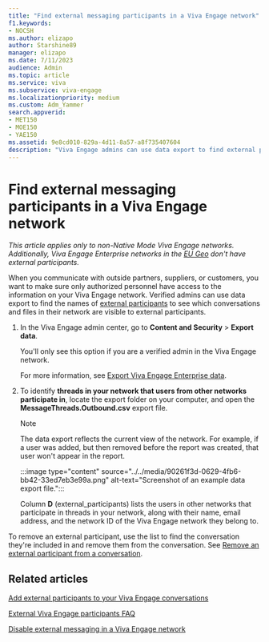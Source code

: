 ```yaml
---
title: "Find external messaging participants in a Viva Engage network"
f1.keywords:
- NOCSH
ms.author: elizapo
author: Starshine89
manager: elizapo
ms.date: 7/11/2023
audience: Admin
ms.topic: article
ms.service: viva
ms.subservice: viva-engage
ms.localizationpriority: medium
ms.custom: Adm_Yammer
search.appverid:
- MET150
- MOE150
- YAE150
ms.assetid: 9e8cd010-829a-4d11-8a57-a8f735407604
description: "Viva Engage admins can use data export to find external participants in a network."
---
```


# Find external messaging participants in a Viva Engage network

*This article applies only to non-Native Mode Viva Engage networks. Additionally, Viva Engage Enterprise networks in the [EU Geo](../manage-security-and-compliance/data-residency.md) don't have external participants.*

When you communicate with outside partners, suppliers, or customers, you want to make sure only authorized personnel have access to the information on your Viva Engage network. Verified admins can use data export to find the names of [external participants](add-external-participants.md) to see which conversations and files in their network are visible to external participants.
  
1. In the Viva Engage admin center, go to **Content and Security** \> **Export data**.

    You'll only see this option if you are a verified admin in the Viva Engage network.

    For more information, see [Export Viva Engage Enterprise data](../eac-as-manage-data.md).

2. To identify **threads in your network that users from other networks participate in**, locate the export folder on your computer, and open the **MessageThreads.Outbound.csv** export file.

    >[!NOTE]
    >The data export reflects the current view of the network. For example, if a user was added, but then removed before the report was created, that user won't appear in the report.
  
    :::image type="content" source="../../media/90261f3d-0629-4fb6-bb42-33ed7eb3e99a.png" alt-text="Screenshot of an example data export file.":::
  
    Column **D** (external_participants) lists the users in other networks that participate in threads in your network, along with their name, email address, and the network ID of the Viva Engage network they belong to.

To remove an external participant, use the list to find the conversation they're included in and remove them from the conversation. See [Remove an external participant from a conversation](add-external-participants.md#RemoveExternal).
  
## Related articles

[Add external participants to your Viva Engage conversations](add-external-participants.md)
  
[External Viva Engage participants FAQ](external-messaging-faq.md)
  
[Disable external messaging in a Viva Engage network](disable-external-messaging.md)
